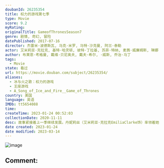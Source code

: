 ```yaml
---
doubanId: 26235354
title: 权力的游戏第七季
type: Movie
score: 9.2
myRating: 
originalTitle: GameofThronesSeason7
genre: 剧情, 奇幻, 冒险
datePublished: 2017-07-16
director: 杰雷米·波德斯瓦, 马克·米罗, 马特·沙克曼, 阿兰·泰勒
actor: 艾米莉亚·克拉克, 基特·哈灵顿, 彼特·丁拉基, 苏菲·特纳, 麦茜·威廉姆斯, 琳娜·海蒂, 伊萨克·亨普斯特德, 尼古拉·科斯特, 约翰·布莱德利, 阿尔菲·艾伦, 皮鲁·埃斯贝克, 吉姆·布劳德本特, 格温多兰·克里斯蒂, 利亚姆·坎宁安, 娜塔莉·伊曼纽尔, 杰罗姆·弗林, 艾丹·吉伦, 艾德·希兰, 伊恩·格雷, 康勒斯·希尔, 克里斯托弗·海维尤, 罗伊·麦克凯恩, 汉娜·穆雷, 卡里斯·范·侯登, 因迪拉·瓦玛, 杰玛·韦兰, 贝拉·拉姆齐, 黛安娜·里格, 安东·莱瑟, 雅各布·安德森, 凯莎·卡斯特, 罗莎贝尔·劳伦蒂·塞勒斯, 杰西卡·亨维克, 哈弗波·朱利尔斯·比昂森, 蒂姆·麦克纳尼, 詹姆斯·福克纳, 鲁珀特·范西塔特, 汤姆·霍珀, 维尔夫·斯科尔丁, 马克·加蒂斯, 丹尼尔·纳普勒斯, 艾丽·肯德里克, 凯文·埃尔登, 约瑟夫·奎恩, 卡德罗莎·奥娜·卡罗尔, 约瑟夫·戴浦西, 安德鲁·麦克雷, 托马斯·图尔格斯, 理查德·多默
author: 布莱恩·考格曼, 戴维·贝尼奥夫, 戴夫·希尔, ·威斯, 乔治·马丁
tags:
  - Movie
state: 看过
url: https://movie.douban.com/subject/26235354/
aliases:
  - 冰与火之歌：权力的游戏
  - 王座游戏
  - A_Song_of_Ice_and_Fire__Game_of_Thrones
country: 美国
language: 英语
IMDb: tt5654088
time: 
createTime: 2023-01-24 00:52:03
collectionDate: 2020-11-11
desc: 故事紧接着上一季继续发展。丹妮莉丝（艾米莉亚·克拉克EmiliaClarke饰）率领着她的军师们和无垢者大军终于返回了一切开始的地方——龙石岛，在那里，她同她的盟友们汇合，在提利昂（彼特·丁拉基...
date created: 2023-01-24
date modified: 2023-03-14
---
```


![image](p2462245619.jpg)

Comment:
---
